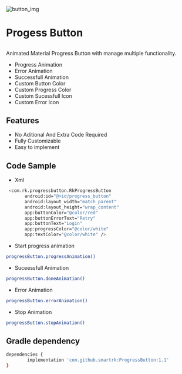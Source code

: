 ![button_img](https://user-images.githubusercontent.com/20436225/115279258-1a00e580-a164-11eb-84ea-cb639f4be457.gif)


# Progess Button
## 

Animated Material Progress Button with manage multiple functionality.

- Progress Animation
- Error Animation
- Successfull Animation
- Custom Button Color
- Custom Progress Color
- Custom Sucessfull Icon
- Custom Error Icon


## Features
- No Aditional And Extra Code Required
- Fully Customizable
- Easy to implement

## Code Sample
 - Xml
  
 ```sh
  <com.rk.progressbutton.RkProgressButton
        android:id="@+id/progress_button"
        android:layout_width="match_parent"
        android:layout_height="wrap_content"
        app:buttonColor="@color/red"
        app:buttonErrorText="Retry"
        app:buttonText="Login"
        app:progressColor="@color/white"
        app:textColor="@color/white" />
```

 * Start progress animation  
 ```sh
 progressButton.progressAnimation()
```
* Suceessfull Animation
 ```sh
 progressButton.doneAnimation()
```
* Error Animation
 ```sh
 progressButton.errorAnimation()
```
 * Stop Animation
 ```sh
 progressButton.stopAnimation()
```

 


 


## Gradle dependency

```sh
dependencies { 
        implementation 'com.github.smartrk:ProgressButton:1.1' 
}
```
